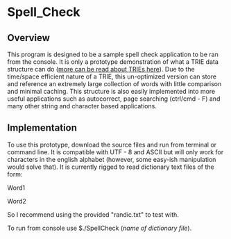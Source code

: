 # Spell_Check
## Overview
This program is designed to be a sample spell check application to be ran from the console. It is only a prototype demonstration of what a TRIE data structure can do ([more can be read about TRIEs here](https://en.wikipedia.org/wiki/Trie)). Due to the time/space efficient nature of a TRIE, this un-optimized version can store and reference an extremely large collection of words with little comparison and minimal caching. This structure is also easily implemented into more useful applications such as autocorrect, page searching (ctrl/cmd - F) and many other string and character based applications.

## Implementation
To use this prototype, download the source files and run from terminal or command line. It is compatible with UTF - 8 and ASCII but will only work for characters in the english alphabet (however, some easy-ish manipulation would solve that). It is currently rigged to read dictionary text files of the form: 

  Word1

  Word2

So I recommend using the provided "randic.txt" to test with. 

To run from console use $./SpellCheck (*name of dictionary file*). 
